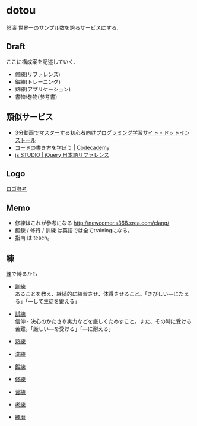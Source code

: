 # dotou

怒濤
世界一のサンプル数を誇るサービスにする.


## Draft
ここに構成案を記述していく.

- 修練(リファレンス)
- 鍛練(トレーニング)
- 熟練(アプリケーション)
- 書物/巻物(参考書)

## 類似サービス

- [3分動画でマスターする初心者向けプログラミング学習サイト - ドットインストール](http://dotinstall.com/)
- [コードの書き方を学ぼう | Codecademy](http://www.codecademy.com/ja#!/exercises/0)
- [js STUDIO | jQuery 日本語リファレンス](http://js.studio-kingdom.com/)


## Logo

[ロゴ参考](https://www.google.com/search?um=1&hl=ja&biw=1920&bih=933&tbm=isch&sa=1&q=%E6%B3%A2%E3%80%80%E3%83%AD%E3%82%B4&oq=%E6%B3%A2%E3%80%80%E3%83%AD%E3%82%B4&gs_l=img.3..0.8775.8775.0.8968.1.1.0.0.0.0.61.61.1.1.0...0.0...1c.1.JjxR8HWuqZw)

## Memo

- 修練はこれが参考になる <http://newcomer.s368.xrea.com/clang/>
- 鍛錬 / 修行 / 訓練 は英語では全てtrainingになる。
- 指南 は teach。


## 練

[練](http://kotobank.jp/word/練)で縛るかも


- [訓練](http://kotobank.jp/word/訓練)  
  あることを教え、継続的に練習させ、体得させること。「きびしい―にたえる」「―して生徒を鍛える」
- [試練](http://kotobank.jp/word/試練)  
  信仰・決心のかたさや実力などを厳しくためすこと。また、その時に受ける苦難。「厳しい―を受ける」「―に耐える」
- [熟練](http://kotobank.jp/word/熟練)  
- [洗練](http://kotobank.jp/word/洗練)  
- [鍛練](http://kotobank.jp/word/鍛錬)  
- [修練](http://kotobank.jp/word/修練)  
- [習練](http://kotobank.jp/word/習練)  
- [老練](http://kotobank.jp/word/老練)  

- [練磨](http://kotobank.jp/word/練磨)  




















